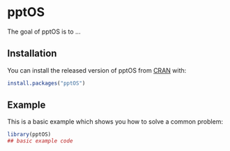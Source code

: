 
# pptOS

<!-- badges: start -->
<!-- badges: end -->

The goal of pptOS is to ...

## Installation

You can install the released version of pptOS from [CRAN](https://CRAN.R-project.org) with:

``` r
install.packages("pptOS")
```

## Example

This is a basic example which shows you how to solve a common problem:

``` r
library(pptOS)
## basic example code
```

